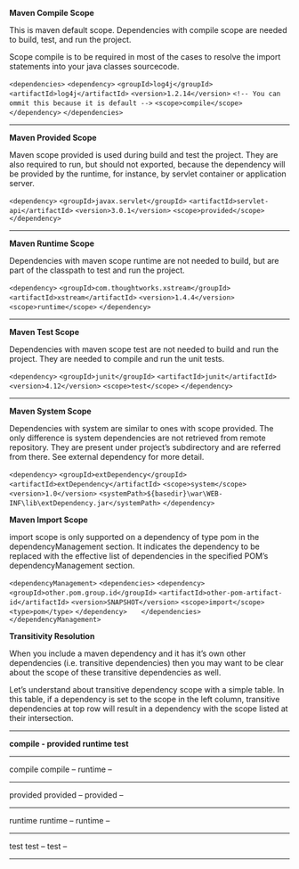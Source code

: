 **Maven Compile Scope**

This is maven default scope. Dependencies with compile scope are needed to build, test, and run the project.

Scope compile is to be required in most of the cases to resolve the import statements into your java classes sourcecode.

`<dependencies>`
    `<dependency>`
        `<groupId>log4j</groupId>`
        `<artifactId>log4j</artifactId>`
        `<version>1.2.14</version>`
        `<!-- You can ommit this because it is default -->`
        `<scope>compile</scope>`
    `</dependency>`
`</dependencies>`

-------------------------------------------------------------------

**Maven Provided Scope**

Maven scope provided is used during build and test the project. They are also required to run, but should not exported, because the dependency will be provided by the runtime, for instance, by servlet container or application server.

`<dependency>`
    `<groupId>javax.servlet</groupId>`
    `<artifactId>servlet-api</artifactId>`
    `<version>3.0.1</version>`
    `<scope>provided</scope>`
`</dependency>`

-------------------------------------------------------------------

**Maven Runtime Scope**

Dependencies with maven scope runtime are not needed to build, but are part of the classpath to test and run the project.

`<dependency>`
    `<groupId>com.thoughtworks.xstream</groupId>`
    `<artifactId>xstream</artifactId>`
    `<version>1.4.4</version>`
    `<scope>runtime</scope>`
`</dependency>`


-------------------------------------------------------------------

**Maven Test Scope**

Dependencies with maven scope test are not needed to build and run the project. They are needed to compile and run the unit tests.

`<dependency>`
    `<groupId>junit</groupId>`
    `<artifactId>junit</artifactId>`
    `<version>4.12</version>`
    `<scope>test</scope>`
`</dependency>`

-------------------------------------------------------------------

**Maven System Scope**

Dependencies with system are similar to ones with scope provided. The only difference is system dependencies are not retrieved from remote repository. They are present under project’s subdirectory and are referred from there. See external dependency for more detail.

`<dependency>`
  `<groupId>extDependency</groupId>`
  `<artifactId>extDependency</artifactId>`
  `<scope>system</scope>`
  `<version>1.0</version>`
  `<systemPath>${basedir}\war\WEB-INF\lib\extDependency.jar</systemPath>`
`</dependency>`

**Maven Import Scope**

import scope is only supported on a dependency of type pom in the dependencyManagement section. It indicates the dependency to be replaced with the effective list of dependencies in the specified POM’s dependencyManagement section.

`<dependencyManagement>`
    `<dependencies>`
        `<dependency>`
            `<groupId>other.pom.group.id</groupId>`
            `<artifactId>other-pom-artifact-id</artifactId>`
            `<version>SNAPSHOT</version>`
            `<scope>import</scope>`
            `<type>pom</type>`
        `</dependency>   `
    `</dependencies>`
`</dependencyManagement>`

**Transitivity Resolution**

When you include a maven dependency and it has it’s own other dependencies (i.e. transitive dependencies) then you may want to be clear about the scope of these transitive dependencies as well.

Let’s understand about transitive dependency scope with a simple table. In this table, if a dependency is set to the scope in the left column, transitive dependencies at top row will result in a dependency with the scope listed at their intersection.

------------------------------------------------------------------------------------

**compile	   -        provided	runtime	      test**

------------------------------------------------------------------------------------

compile	  compile	–	runtime   	–

------------------------------------------------------------------------------------

provided  provided	–	provided	–

------------------------------------------------------------------------------------

runtime	  runtime	–	runtime	        –

------------------------------------------------------------------------------------

test	  test	        –	test	        –

------------------------------------------------------------------------------------